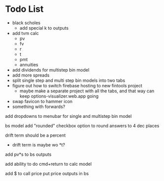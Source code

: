 # Todo List

- black scholes
  - add special k to outputs
- add tvm calc
  - pv
  - fv
  - r
  - t
  - pmt
  - annuities
- add dividends for multistep bin model
- add more spreads
- split single step and multi step bin models into two tabs
- figure out how to switch firebase hosting to new fintools project
  - maybe make a separate project with all the tabs, and that way can keep options-visualizer.web.app going
- swap favicon to hammer icon
- something with forwards?


add dropdowns to menubar for single and multistep bin model

bs model add "rounded" checkbox option to round answers to 4 dec places

drift term should be a percent
- drift term is maybe wo *t?

add pv*s to bs outputs

add ability to do cmd+return to calc model 

add $ to call price put price outputs in bs